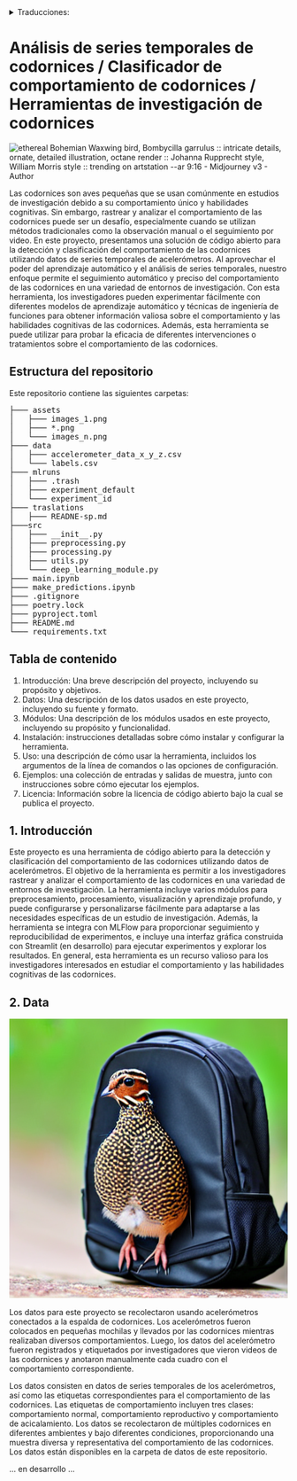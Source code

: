 
<details>
<summary>Traducciones:</summary>
- [English](./README.md)
</details>

# Análisis de series temporales de codornices / Clasificador de comportamiento de codornices / Herramientas de investigación de codornices

![ethereal Bohemian Waxwing bird, Bombycilla garrulus :: intricate details, ornate, detailed illustration, octane render :: Johanna Rupprecht style, William Morris style :: trending on artstation --ar 9:16 - Midjourney v3 - Author ](https://storage.googleapis.com/dream-machines-output/a21d76a4-dc99-486f-9994-def7021bd6dd/0_0.png)

Las codornices son aves pequeñas que se usan comúnmente en estudios de investigación debido a su comportamiento único y habilidades cognitivas. Sin embargo, rastrear y analizar el comportamiento de las codornices puede ser un desafío, especialmente cuando se utilizan métodos tradicionales como la observación manual o el seguimiento por video. En este proyecto, presentamos una solución de código abierto para la detección y clasificación del comportamiento de las codornices utilizando datos de series temporales de acelerómetros. Al aprovechar el poder del aprendizaje automático y el análisis de series temporales, nuestro enfoque permite el seguimiento automático y preciso del comportamiento de las codornices en una variedad de entornos de investigación. Con esta herramienta, los investigadores pueden experimentar fácilmente con diferentes modelos de aprendizaje automático y técnicas de ingeniería de funciones para obtener información valiosa sobre el comportamiento y las habilidades cognitivas de las codornices. Además, esta herramienta se puede utilizar para probar la eficacia de diferentes intervenciones o tratamientos sobre el comportamiento de las codornices.

## Estructura del repositorio

Este repositorio contiene las siguientes carpetas:

<pre>
├─── assets
│   ├─── images_1.png
│   ├─── *.png
│   └─── images_n.png
├─── data
│   ├─── accelerometer_data_x_y_z.csv
│   └─── labels.csv
├─── mlruns
│   ├─── .trash
│   ├─── experiment_default
│   └─── experiment_id
├─── traslations
│   ├─── READNE-sp.md
├───src
│   ├─── __init__.py
│   ├─── preprocessing.py
│   ├─── processing.py
│   ├─── utils.py
│   └─── deep_learning_module.py
├─── main.ipynb
├─── make_predictions.ipynb
├─── .gitignore
├─── poetry.lock
├─── pyproject.toml
├─── README.md
└─── requirements.txt
</pre>

## Tabla de contenido

1. Introducción: Una breve descripción del proyecto, incluyendo su propósito y objetivos.
2. Datos: Una descripción de los datos usados en este proyecto, incluyendo su fuente y formato.
3. Módulos: Una descripción de los módulos usados en este proyecto, incluyendo su propósito y funcionalidad.
4. Instalación: instrucciones detalladas sobre cómo instalar y configurar la herramienta.
5. Uso: una descripción de cómo usar la herramienta, incluidos los argumentos de la línea de comandos o las opciones de configuración.
6. Ejemplos: una colección de entradas y salidas de muestra, junto con instrucciones sobre cómo ejecutar los ejemplos.
7. Licencia: Información sobre la licencia de código abierto bajo la cual se publica el proyecto.

## 1. Introducción

Este proyecto es una herramienta de código abierto para la detección y clasificación del comportamiento de las codornices utilizando datos de acelerómetros. El objetivo de la herramienta es permitir a los investigadores rastrear y analizar el comportamiento de las codornices en una variedad de entornos de investigación. La herramienta incluye varios módulos para preprocesamiento, procesamiento, visualización y aprendizaje profundo, y puede configurarse y personalizarse fácilmente para adaptarse a las necesidades específicas de un estudio de investigación. Además, la herramienta se integra con MLFlow para proporcionar seguimiento y reproducibilidad de experimentos, e incluye una interfaz gráfica construida con Streamlit (en desarrollo) para ejecutar experimentos y explorar los resultados. En general, esta herramienta es un recurso valioso para los investigadores interesados en estudiar el comportamiento y las habilidades cognitivas de las codornices.

## 2. Data

![asd](assets/quail_backpack.png)

Los datos para este proyecto se recolectaron usando acelerómetros conectados a la espalda de codornices. Los acelerómetros fueron colocados en pequeñas mochilas y llevados por las codornices mientras realizaban diversos comportamientos. Luego, los datos del acelerómetro fueron registrados y etiquetados por investigadores que vieron videos de las codornices y anotaron manualmente cada cuadro con el comportamiento correspondiente.

Los datos consisten en datos de series temporales de los acelerómetros, así como las etiquetas correspondientes para el comportamiento de las codornices. Las etiquetas de comportamiento incluyen tres clases: comportamiento normal, comportamiento reproductivo y comportamiento de acicalamiento. Los datos se recolectaron de múltiples codornices en diferentes ambientes y bajo diferentes condiciones, proporcionando una muestra diversa y representativa del comportamiento de las codornices. Los datos están disponibles en la carpeta de datos de este repositorio.

... en desarrollo ...
